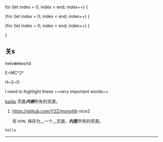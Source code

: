for (let index = 0; index < end; index++) {
  
}for (let index = 0; index < end; index++) {
  
}for (let index = 0; index < end; index++) {
  
}
## 关s


helo~~del~~world

E=MC^2^

H~2~O


I need to highlight these ==very important words==.


[baidu](https://baidu.com)
页面***内嵌***所有的资源。

1. https://github.com/Y2Z/monolith
    nice2

    将 `HTML` 保存为__一个__页面，**内嵌**所有的资源。

```
hello
```

---